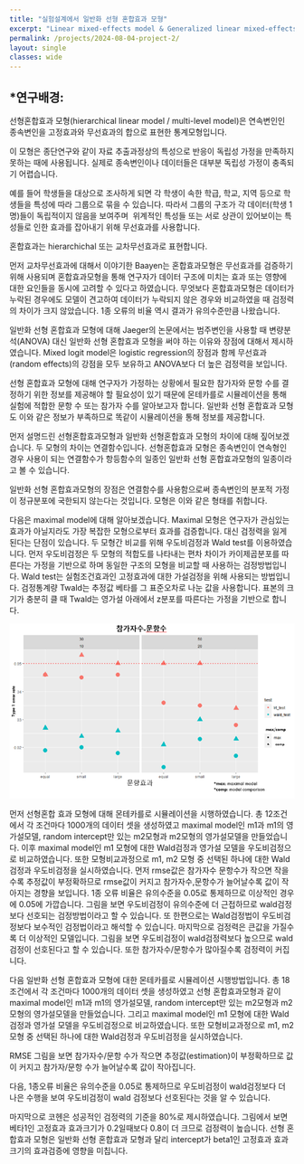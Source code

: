 ```yaml
---
title: "실험설계에서 일반화 선형 혼합효과 모형"
excerpt: "Linear mixed-effects model & Generalized linear mixed-effects model"
permalink: /projects/2024-08-04-project-2/
layout: single
classes: wide
---
```


## *연구배경:

<style>
</style>

선형혼합효과 모형(hierarchical linear model / multi-level model)은 연속변인인 종속변인을 고정효과와 무선효과의 합으로 표현한 통계모형입니다. 

이 모형은 종단연구와 같이 자료 추출과정상의 특성으로 반응이 독립성 가정을 만족하지 못하는 때에 사용됩니다. 실제로 종속변인이나 데이터들은 대부분 독립성 가정이 충족되기 어렵습니다. 

예를 들어 학생들을 대상으로 조사하게 되면 각 학생이 속한 학급, 학교, 지역 등으로 학생들을 특성에 따라 그룹으로 묶을 수 있습니다. 따라서 그룹의 구조가 각 데이터(학생 1명)들이 독립적이지 않음을 보여주며  위계적인 특성들 또는 서로 상관이 있어보이는 특성들로 인한
효과를 잡아내기 위해 무선효과를 사용합니다. 

혼합효과는 hierarchichal 또는 교차무선효과로 표현합니다.

먼저 교차무선효과에 대해서 이야기한 Baayen는 혼합효과모형은 무선효과를 검증하기 위해 사용되며 혼합효과모형을 통해 연구자가 데이터 구조에 미치는 효과 또는 영향에 대한 요인들을
동시에 고려할 수 있다고 하였습니다. 무엇보다 혼합효과모형은 데이터가 누락된 경우에도 모델이 견고하여 데이터가
누락되지 않은 경우와 비교하였을 때 검정력의 차이가 크지 않았습니다. 1종 오류의 비율 역시 결과가 유의수준만큼
나왔습니다. 

일반화 선형 혼합효과 모형에 대해 Jaeger의
논문에서는 범주변인을 사용할 때 변량분석(ANOVA) 대신 일반화 선형 혼합효과 모형을 써야 하는 이유와
장점에 대해서 제시하였습니다. Mixed logit model은 logistic regression의 장점과 함께 무선효과(random
effects)의 강점을 모두 보유하고 ANOVA보다 더 높은 검정력을 보입니다.

선형 혼합효과 모형에 대해 연구자가 가정하는 상황에서 필요한 참가자와 문항 수를 결정하기 위한 정보를
제공해야 할 필요성이 있기 때문에 몬테카를로 시뮬레이션을 통해 실험에 적합한 문항 수 또는 참가자 수를 알아보고자 합니다. 일반화 선형 혼합효과 모형도 이와 같은 정보가 부족하므로 똑같이 시뮬레이션을
통해 정보를 제공합니다.

먼저 설명드린 선형혼합효과모형과 일반화 선형혼합효과
모형의 차이에 대해 짚어보겠습니다. 두 모형의 차이는 연결함수입니다. 선형혼합효과 모형은 종속변인이 연속형인
경우 사용이 되는 연결함수가 항등함수의 일종인 일반화 선형 혼합효과모형의 일종이라고 볼 수 있습니다. 

일반화 선형 혼합효과모형의 장점은 연결함수를 사용함으로써
종속변인의 분포적 가정이 정규분포에 국한되지 않는다는 것입니다. 모형은 이와 같은 형태를 취합니다.

다음은 maximal model에
대해 알아보겠습니다. Maximal 모형은 연구자가 관심있는 효과가 아닐지라도 가장 복잡한 모형으로부터 효과를
검증합니다. 대신 검정력을 잃게 된다는 단점이 있습니다. 두 모형간
비교를 위해 우도비검정과 Wald test를 이용하였습니다. 먼저 우도비검정은
두 모형의 적합도를 나타내는 편차 차이가 카이제곱분포를 따른다는 가정을 기반으로 하며 동일한 구조의 모형을 비교할 때 사용하는 검정방법입니다.
Wald test는 실험조건효과인 고정효과에 대한 가설검정을 위해 사용되는 방법입니다. 검정통계량 Twald는 추정값 베타를 그 표준오차로 나눈 값을 사용합니다. 표본의 크기가 충분히 클 때 Twald는 영가설 아래에서 z분포를 따른다는 가정을 기반으로 합니다.



![image](../images/2024-08-04-project-2/2024-08-25-17-07-49-image.png)





먼저 선형혼합 효과 모형에 대해 몬테카를로 시뮬레이션을
시행하였습니다. 총 12조건에서 각 조건마다 1000개의 데이터 셋을
생성하였고 maximal model인 m1과 m1의 영가설모델, random intercept만 있는 m2모형과 m2모형의 영가설모델을 만들었습니다. 이후 maximal model인 m1 모형에 대한 Wald검정과 영가설 모델을 우도비검정으로 비교하였습니다. 또한 모형비교과정으로 m1, m2 모형 중 선택된 하나에 대한 Wald검정과 우도비검정을 실시하였습니다. 먼저 rmse값은 참가자수 문항수가 작으면 작을수록 추정값이 부정확하므로 rmse값이 커지고 참가자수,문항수가 늘어날수록 값이 작아지는 경향을 보입니다.
1종 오류 비율은 유의수준을 0.05로 통제하므로 이상적인 경우에 0.05에 가깝습니다. 그림을 보면 우도비검정이 유의수준에 더 근접하므로 wald검정보다 선호되는 검정방법이라고 할 수 있습니다. 또 한편으로는 Wald검정법이 우도비검정보다 보수적인 검정법이라고 해석할 수 있습니다. 마지막으로
검정력은 큰값을 가질수록 더 이상적인 모델입니다. 그림을 보면 우도비검정이 wald검정력보다 높으므로 wald검정이 선호된다고 할 수 있습니다. 또한 참가자수/문항수가 많아질수록 검정력이 커집니다.

다음 일반화 선형 혼합효과 모형에 대한 몬테카를로 시뮬레이션
시행방법입니다. 총 18조건에서 각 조건마다 1000개의 데이터 셋을
생성하였고 선형 혼합효과모형과 같이 maximal model인 m1과 m1의 영가설모델, random intercept만 있는 m2모형과 m2모형의 영가설모델을 만들었습니다. 그리고 maximal model인 m1 모형에 대한 Wald검정과 영가설 모델을 우도비검정으로 비교하였습니다. 또한 모형비교과정으로 m1, m2 모형 중 선택된 하나에 대한 Wald검정과 우도비검정을 실시하였습니다.

RMSE 그림을 보면 참가자수/문항 수가 작으면 추정값(estimation)이 부정확하므로 값이 커지고 참가자/문항 수가 늘어날수록 값이 작아집니다.

다음, 1종오류 비율은 유의수준을 0.05로 통제하므로 우도비검정이 wald검정보다 더 나은 수행을 보여 우도비검정이 wald 검정보다 선호된다는 것을 알 수 있습니다.

마지막으로 코헨은 성공적인 검정력의 기준을 80%로 제시하였습니다. 그림에서 보면 베타1인 고정효과 효과크기가 0.2일때보다 0.8이 더 크므로
검정력이 높습니다. 선형 혼합효과 모형은 일반화 선형 혼합효과 모형과 달리 intercept가 beta1인 고정효과 효과크기의 효과검증에 영향을 미칩니다.